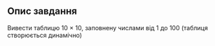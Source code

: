 ## Опис завдання

Вивести таблицю 10 × 10, заповнену числами від 1 до 100 (таблиця створюється динамічно)